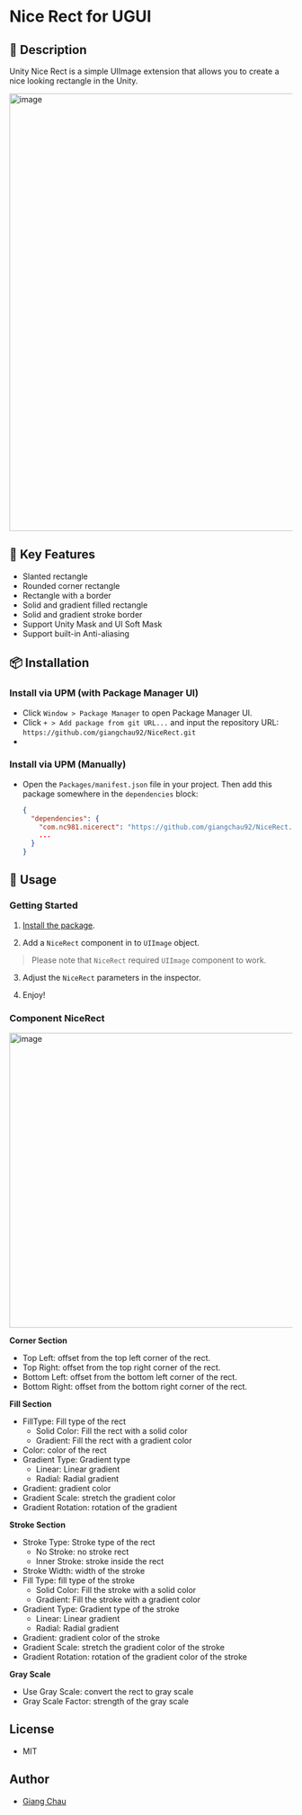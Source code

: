 # Nice Rect for UGUI 

## 📝 Description
Unity Nice Rect is a simple UIImage extension that allows you to create a nice looking rectangle in the Unity.

<img width="779" alt="image" src="https://github.com/user-attachments/assets/c5bb2c5e-0d8f-4c6f-83ee-077ab4e5d9b5" />


## 📌 Key Features
- Slanted rectangle
- Rounded corner rectangle
- Rectangle with a border
- Solid and gradient filled rectangle
- Solid and gradient stroke border
- Support Unity Mask and UI Soft Mask
- Support built-in Anti-aliasing

## 📦 Installation

### Install via UPM (with Package Manager UI)

- Click `Window > Package Manager` to open Package Manager UI.
- Click `+ > Add package from git URL...` and input the repository URL:
`https://github.com/giangchau92/NiceRect.git`
- 
### Install via UPM (Manually)

- Open the `Packages/manifest.json` file in your project. Then add this package somewhere in the `dependencies` block:
  ```json
  {
    "dependencies": {
      "com.nc981.nicerect": "https://github.com/giangchau92/NiceRect.git",
      ...
    }
  }
  ```

## 🚀 Usage

### Getting Started

1. [Install the package](#-installation).

2. Add a `NiceRect` component in to `UIImage` object.

> Please note that `NiceRect` required `UIImage` component to work.

3. Adjust the `NiceRect` parameters in the inspector.  

4. Enjoy!

### Component NiceRect
<img width="525" alt="image" src="https://github.com/user-attachments/assets/5939c415-d1f4-43a1-8416-663e6ab4cdcd" />

**Corner Section**

* Top Left: offset from the top left corner of the rect.
* Top Right: offset from the top right corner of the rect.
* Bottom Left: offset from the bottom left corner of the rect.
* Bottom Right: offset from the bottom right corner of the rect.

**Fill Section**

* FillType: Fill type of the rect
  * Solid Color: Fill the rect with a solid color
  * Gradient: Fill the rect with a gradient color
* Color: color of the rect
* Gradient Type: Gradient type
  * Linear: Linear gradient
  * Radial: Radial gradient
* Gradient: gradient color
* Gradient Scale: stretch the gradient color
* Gradient Rotation: rotation of the gradient

**Stroke Section**

* Stroke Type: Stroke type of the rect
  * No Stroke: no stroke rect
  * Inner Stroke: stroke inside the rect
* Stroke Width: width of the stroke
* Fill Type: fill type of the stroke
  * Solid Color: Fill the stroke with a solid color
  * Gradient: Fill the stroke with a gradient color
* Gradient Type: Gradient type of the stroke
  * Linear: Linear gradient
  * Radial: Radial gradient
* Gradient: gradient color of the stroke
* Gradient Scale: stretch the gradient color of the stroke
* Gradient Rotation: rotation of the gradient color of the stroke

**Gray Scale**
* Use Gray Scale: convert the rect to gray scale
* Gray Scale Factor: strength of the gray scale

## License

* MIT

## Author
* [Giang Chau](https://github.com/giangchau92)
